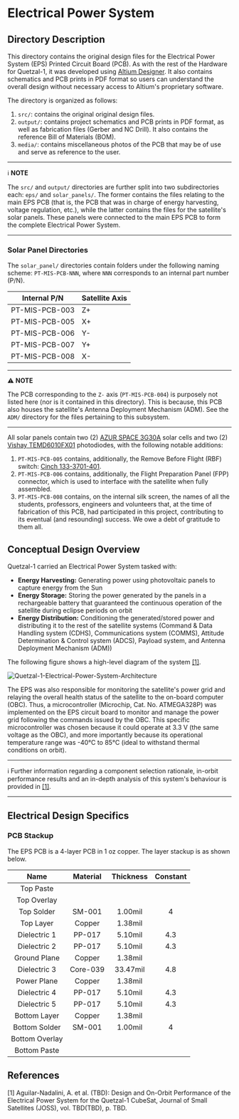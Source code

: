 # Electrical Power System #

## Directory Description

This directory contains the original design files for the Electrical Power System (EPS) Printed Circuit Board (PCB). As with the rest of the Hardware for Quetzal-1, it was developed using [Altium Designer](https://www.altium.com/). It also contains schematics and PCB prints in PDF format so users can understand the overall design without necessary access to Altium's proprietary software.

The directory is organized as follows:

1. `src/`: contains the original original design files.
2. `output/`: contains project schematics and PCB prints in PDF format, as well as fabrication files (Gerber and NC Drill). It also contains the reference Bill of Materials (BOM).
3. `media/`: contains miscellaneous photos of the PCB that may be of use and serve as reference to the user.

---
:information_source: **NOTE**

The `src/` and `output/` directories are further split into two subdirectories each: `eps/` and `solar_panels/`. The former contains the files relating to the main EPS PCB (that is, the PCB that was in charge of energy harvesting, voltage regulation, etc.), while the latter contains the files for the satellite's solar panels. These panels were connected to the main EPS PCB to form the complete Electrical Power System.

---

### Solar Panel Directories

The `solar_panel/` directories contain folders under the following naming scheme: `PT-MIS-PCB-NNN`, where `NNN` corresponds to an internal part number (P/N).

| Internal P/N   | Satellite Axis |
|----------------|----------------|
| PT-MIS-PCB-003 | Z+             |
| PT-MIS-PCB-005 | X+             |
| PT-MIS-PCB-006 | Y-             |
| PT-MIS-PCB-007 | Y+             |
| PT-MIS-PCB-008 | X-             |

---
:warning: **NOTE**

The PCB corresponding to the `Z-` axis (`PT-MIS-PCB-004`) is purposely not listed here (nor is it contained in this directory). This is because, this PCB also houses the satellite's Antenna Deployment Mechanism (ADM). See the `ADM/` directory for the files pertaining to this subsystem.

---

All solar panels contain two (2) [AZUR SPACE 3G30A](http://www.azurspace.com/images/products/0003401-01-01_DB_3G30A.pdf) solar cells and two (2) [Vishay TEMD6010FX01](https://www.vishay.com/en/product/81308/) photodiodes, with the following notable additions:

1. `PT-MIS-PCB-005` contains, additionally, the Remove Before Flight (RBF) switch: [Cinch 133-3701-401](https://www.belfuse.com/resources/productinformations/cinchconnectivitysolutions/johnson/pi-ccs-john-133-3701-401.pdf).
2. `PT-MIS-PCB-006` contains, additionally, the Flight Preparation Panel (FPP) connector, which is used to interface with the satellite when fully assembled.
3. `PT-MIS-PCB-008` contains, on the internal silk screen, the names of all the students, professors, engineers and volunteers that, at the time of fabrication of this PCB, had participated in this project, contributing to its eventual (and resounding) success. We owe a debt of gratitude to them all.

## Conceptual Design Overview

Quetzal-1 carried an Electrical Power System tasked with:

* __Energy Harvesting:__ Generating power using photovoltaic panels to capture energy from the Sun
* __Energy Storage:__ Storing the power generated by the panels in a rechargeable battery that guaranteed the continuous operation of the satellite during eclipse periods on orbit
* __Energy Distribution:__ Conditioning the generated/stored power and distributing it to the rest of the satellite systems (Command & Data Handling system (CDHS), Communications system (COMMS), Attitude Determination & Control system (ADCS), Payload system, and Antenna Deployment Mechanism (ADM))

The following figure shows a high-level diagram of the system [[1]](#user-content-references).

![Quetzal-1-Electrical-Power-System-Architecture](/media/IMG_EPS_PAPER_001.png)

The EPS was also responsible for monitoring the satellite's power grid and relaying the overall health status of the satellite to the on-board computer (OBC). Thus, a microcontroller (Microchip, Cat. No. ATMEGA328P) was implemented on the EPS circuit board to monitor and manage the power grid following the commands issued by the OBC. This specific microcontroller was chosen because it could operate at 3.3 V (the same voltage as the OBC), and more importantly because its operational temperature range was -40°C to 85°C (ideal to withstand thermal conditions on orbit).

---
:information_source: Further information regarding a component selection rationale, in-orbit performance results and an in-depth analysis of this system's behaviour is provided in [[1]](#user-content-references).

---

### 

## Electrical Design Specifics

### PCB Stackup

The EPS PCB is a 4-layer PCB in 1 oz copper. The layer stackup is as shown below.

|      Name      | Material | Thickness | Constant |
|:--------------:|:--------:|:---------:|:--------:|
| Top Paste      |          |           |          |
| Top Overlay    |          |           |          |
| Top Solder     | SM-001   |   1.00mil | 4        |
| Top Layer      | Copper   |   1.38mil |          |
| Dielectric 1   | PP-017   |   5.10mil | 4.3      |
| Dielectric 2   | PP-017   |   5.10mil | 4.3      |
| Ground Plane   | Copper   |   1.38mil |          |
| Dielectric 3   | Core-039 |  33.47mil | 4.8      |
| Power Plane    | Copper   |   1.38mil |          |
| Dielectric 4   | PP-017   |   5.10mil | 4.3      |
| Dielectric 5   | PP-017   |   5.10mil | 4.3      |
| Bottom Layer   | Copper   |   1.38mil |          |
| Bottom Solder  | SM-001   |   1.00mil | 4        |
| Bottom Overlay |          |           |          |
| Bottom Paste   |          |           |          |

## References

[1] Aguilar-Nadalini, A. et al. (TBD): Design and On-Orbit Performance of the Electrical Power System for the Quetzal-1 CubeSat, Journal of Small Satellites (JOSS), vol. TBD(TBD), p. TBD.